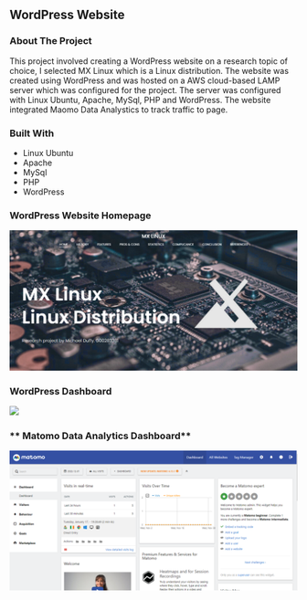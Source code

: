 ## WordPress Website

### **About The Project**
This project involved creating a WordPress website on a research topic of choice, I selected MX Linux which is a Linux distribution. The website was created using WordPress and was hosted on a AWS cloud-based LAMP server which was configured for the project. The server was configured with Linux Ubuntu, Apache, MySql, PHP and WordPress. The website integrated Maomo Data Analystics to track traffic to page.

### **Built With**
- Linux Ubuntu
- Apache
- MySql
- PHP
- WordPress


### **WordPress Website Homepage**
![](/assets/mxlinuxhomepage.png)

### **WordPress Dashboard**
![](/assets/wotdpressdashboard.png)

### ** Matomo Data Analytics Dashboard**
![](/assets/matomodashboard.png)
